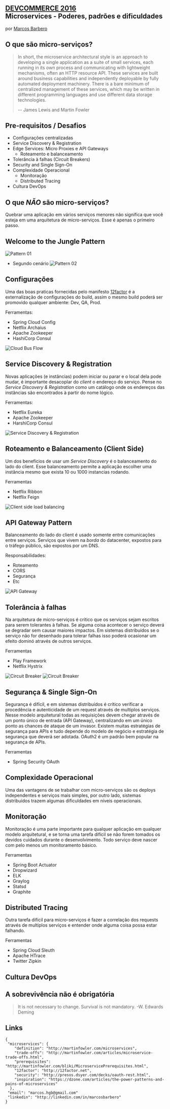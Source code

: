 [DEVCOMMERCE 2016](http://devcommerce2016.imasters.com.br)  
Microservices - Poderes, padrões e dificuldades
---
por [Marcos Barbero](http://linkedin.com/in/marcosbarbero)

O que são micro-serviços?
---
>In short, the microservice architectural style is an approach to developing a single application as a suite of small services, each running in its own process and communicating with lightweight mechanisms, often an HTTP resource API. These services are built around business capabilities and independently deployable by fully automated deployment machinery. There is a bare minimum of centralized management of these services, which may be written in different programming languages and use different data storage technologies.
>
>-- James Lewis and Martin Fowler

Pre-requisitos / Desafios
---
  - Configurações centralizadas
  - Service Discovery & Registration
  - Edge Services: Micro Proxies e API Gateways
    - Roteamento e balanceamento
  - Tolerância à falhas (Circuit Breakers)
  - Security and Single Sign-On
  - Complexidade Operacional
    - Monitoração
    - Distributed Tracing
  - Cultura DevOps

O que *NÃO* são micro-serviços?
---
Quebrar uma aplicação em vários serviços menores não significa que você esteja em uma arquitetura de micro-serviços. Esse é apenas o primeiro passo.

Welcome to the Jungle Pattern
---
![Pattern 01](https://github.com/marcosbarbero/devcommerce2016-microservices-power-patterns-pains/wiki/jungle-pattern-01.png)
  - Segundo cenário
![Pattern 02](https://github.com/marcosbarbero/devcommerce2016-microservices-power-patterns-pains/wiki/jungle-pattern-02.png)

Configurações
---
Uma das boas praticas fornecidas pelo manifesto [12factor](http://12factor.net/) é a externalização de configurações do build, assim o mesmo build poderá ser promovido qualquer ambiente: Dev, QA, Prod.  
  
Ferramentas:
  - Spring Cloud Config
  - Netflix Archaius
  - Apache Zookeeper
  - HashiCorp Consul
 
![Cloud Bus Flow](https://github.com/marcosbarbero/devcommerce2016-microservices-power-patterns-pains/wiki/cloud-bus-flow.png)  

Service Discovery & Registration
---
Novas aplicações (e instâncias) podem iniciar ou parar e o local dela pode mudar, é importante desacoplar do *client* o endereço do serviço. Pense no *Service Discovery & Registration* como um catálogo onde os endereços das instâncias são encontrados à partir do nome lógico.
  
Ferramentas:
  - Netflix Eureka
  - Apache Zookeeper
  - HarshiCorp Consul

![Service Discovery & Registration](https://github.com/marcosbarbero/devcommerce2016-microservices-power-patterns-pains/wiki/service-discovery-flow.png)

Roteamento e Balanceamento (Client Side)
---
Um dos benefícios de usar um *Service Discovery* é o balanceamento do lado do client. Esse balanceamento permite a aplicação escolher uma instância mesmo que exista 10 ou 1000 instancias rodando.
  
Ferramentas
  - Netflix Ribbon
  - Netflix Feign

![Client side load balancing](https://github.com/marcosbarbero/devcommerce2016-microservices-power-patterns-pains/wiki/client-side-load-balancing-flow.png)

API Gateway Pattern
---
Balanceamento do lado do client é usado somente entre comunicações entre serviços. Serviços que vivem na *borda* do datacenter, expostos para o tráfego público, são expostos por um DNS.

Responsabilidades:
  - Roteamento
  - CORS
  - Segurança
  - Etc

![API Gateway](https://github.com/marcosbarbero/devcommerce2016-microservices-power-patterns-pains/wiki/api-gateway-pattern-01.png)

Tolerância à falhas
---
Na arquitetura de micro-serviços é crítico que os serviços sejam escritos para serem tolerantes à falhas. Se alguma coisa acontecer o serviço deverá se degradar sem causar maiores impactos. Em sistemas distribuídos se o serviço não for desenhado para tolerar falhas isso poderá ocasionar um efeito dominó através de outros serviços.

Ferramentas
  - Play Framework
  - Netflix Hystrix

![Circuit Breaker](https://github.com/marcosbarbero/devcommerce2016-microservices-power-patterns-pains/wiki/circuit-breaker-flow-01.png)
![Circuit Breaker](https://github.com/marcosbarbero/devcommerce2016-microservices-power-patterns-pains/wiki/circuit-breaker-flow-02.png)

Segurança & Single Sign-On
---
Segurança é difícil, e em sistemas distribuídos é crítico verificar a procedência e autenticidade de um request através de multiplos serviços. Nesse modelo arquitetural todas as requisições devem chegar através de um ponto único de entrada (API Gateway), centralizando em um único ponto as chances de ataque de um invasor. Existem muitas estratégias de segurança para APIs e tudo depende do modelo de negócio e estratégia de segurança que deverá ser adotada. OAuth2 é um padrão bem popular na segurança de APIs.

Ferramentas
  - Spring Security OAuth

Complexidade Operacional
---
Uma das vantagens de se trabalhar com micro-serviços são os deploys independentes e serviços mais simples, por outro lado, sistemas distribuídos trazem algumas dificuldades em níveis operacionais.

Monitoração
---
Monitoração é uma parte importante para qualquer aplicação em qualquer modelo arquitetural, e se torna uma tarefa difícil se não forem tomados os devidos cuidados durante o desenvolvimento. Todo serviço deve nascer com pelo menos um monitoramento básico.

Ferramentas
  - Spring Boot Actuator
  - Dropwizard
  - ELK
  - Graylog
  - Statsd
  - Graphite
  
Distributed Tracing
---
Outra tarefa difícil para micro-serviços é fazer a correlação dos requests através de multiplos serviços e entender onde alguma coisa possa estar falhando.

Ferramentas
  - Spring Cloud Sleuth
  - Apache HTrace
  - Twitter Zipkin

Cultura DevOps
---

A sobrevivência não é obrigatória
---
>It is not necessary to change. Survival is not mandatory. -W. Edwards Deming

Links
---
```
{
 "microservices": {
    "definition": "http://martinfowler.com/microservices",
    "trade-offs": "http://martinfowler.com/articles/microservice-trade-offs.html",
    "prerequisites": "http://martinfowler.com/bliki/MicroservicePrerequisites.html",
    "12factor": "http://12factor.net",
    "security": "http://presos.dsyer.com/decks/oauth-rest.html",
    "inspiration": "https://dzone.com/articles/the-power-patterns-and-pains-of-microservices"
  },
 "email": "marcos.hgb@gmail.com"
 "linkedin": "http://linkedin.com/in/marcosbarbero"
} 
``` 
